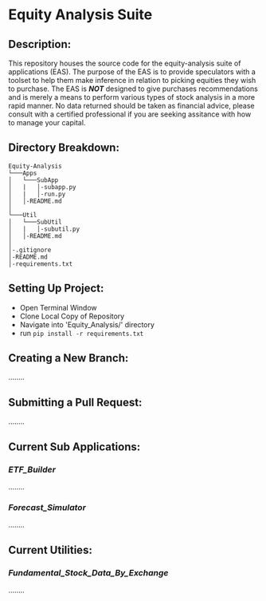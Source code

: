# Equity Analysis Suite
## Description:
This repository houses the source code for the equity-analysis suite of applications (EAS). The purpose of the EAS is to
provide speculators with a toolset to help them make inference in relation to picking equities they wish to purchase.
The EAS is _**NOT**_ designed to give purchases recommendations and is merely a means to perform various types of stock 
analysis in a more rapid manner. No data returned should be taken as financial advice, please consult with a certified 
professional if you are seeking assitance with how to manage your capital.

## Directory Breakdown:
```
Equity-Analysis
└───Apps
│   └───SubApp
│   |   │-subapp.py
│   |   │-run.py
│   │-README.md
│   
└───Util
│   └───SubUtil
│   |   │-subutil.py
│   │-README.md  
│
│-.gitignore
│-README.md
│-requirements.txt
```

## Setting Up Project: 
- Open Terminal Window
- Clone Local Copy of Repository
- Navigate into 'Equity_Analysis/' directory
- run `pip install -r requirements.txt`

## Creating a New Branch:
........

## Submitting a Pull Request:
........

## Current Sub Applications:
### _ETF_Builder_
........
### _Forecast_Simulator_
........


## Current Utilities:
### _Fundamental_Stock_Data_By_Exchange_
........

